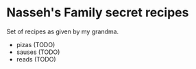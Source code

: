 # Nasseh's Family secret recipes

Set of recipes as given by my grandma.

- pizas (TODO)
- sauses (TODO)
- reads (TODO)